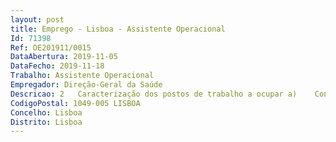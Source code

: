```yaml
--- 
layout: post
title: Emprego - Lisboa - Assistente Operacional
Id: 71398
Ref: OE201911/0015
DataAbertura: 2019-11-05
DataFecho: 2019-11-18
Trabalho: Assistente Operacional
Empregador: Direção-Geral da Saúde
Descricao: 2   Caracterização dos postos de trabalho a ocupar a)	Conteúdo Funcional  Assegurar funções de condução dos veículos oficiais e manutenção do seu bom estado de funcionamento e conservação e execução de tarefas de apoio elementares, indispensáveis ao funcionamento do serviço, enquadradas em diretivas gerais bem definidas com graus de complexidade variáveisb)	Perfil de Competências  Experiência comprovada como motorista de entidades públicas  Estar habilitado com carta de condução de veículos ligeiros (categoria B)  Aptidão para trabalhar em equipa e relacionamento interpessoal e capacidade de comunicação verbal  Responsabilidade e compromisso com o serviço
CodigoPostal: 1049-005 LISBOA
Concelho: Lisboa
Distrito: Lisboa
--- 
```

